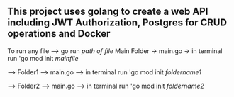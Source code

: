 ##	This project uses golang to create a web API including JWT Authorization, Postgres for CRUD operations and Docker

To run any file --> go run *path of file*
Main Folder
-> main.go
-> in terminal run 'go mod init *mainfile*

--> Folder1
    --> main.go
    --> in terminal run 'go mod init *foldername1*

--> Folder2
    --> main.go
    --> in terminal run 'go mod init *foldername2*
